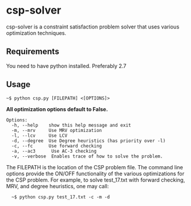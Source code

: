 csp-solver
=============

csp-solver is a constraint satisfaction problem solver that uses various optimization techniques.

Requirements
------------
You need to have python installed. Preferably 2.7

Usage
------------

    ~$ python csp.py [FILEPATH] <[OPTIONS]>

__All optimization options default to False.__

    Options:
      -h, --help    show this help message and exit
      -m, --mrv     Use MRV optimization
      -l, --lcv     Use LCV
      -d, --degree  Use Degree heuristics (has priority over -l)
      -c, --fc      Use forward checking
      -a, --ac3      Use AC-3 checking
      -v, --verbose  Enables trace of how to solve the problem.

The FILEPATH is the location of the CSP problem file. The command line options provide the ON/OFF functionality of the various optimizations for the CSP problem. For example, to solve test_17.txt with forward checking, MRV, and degree heuristics, one may call:

      ~$ python csp.py test_17.txt -c -m -d